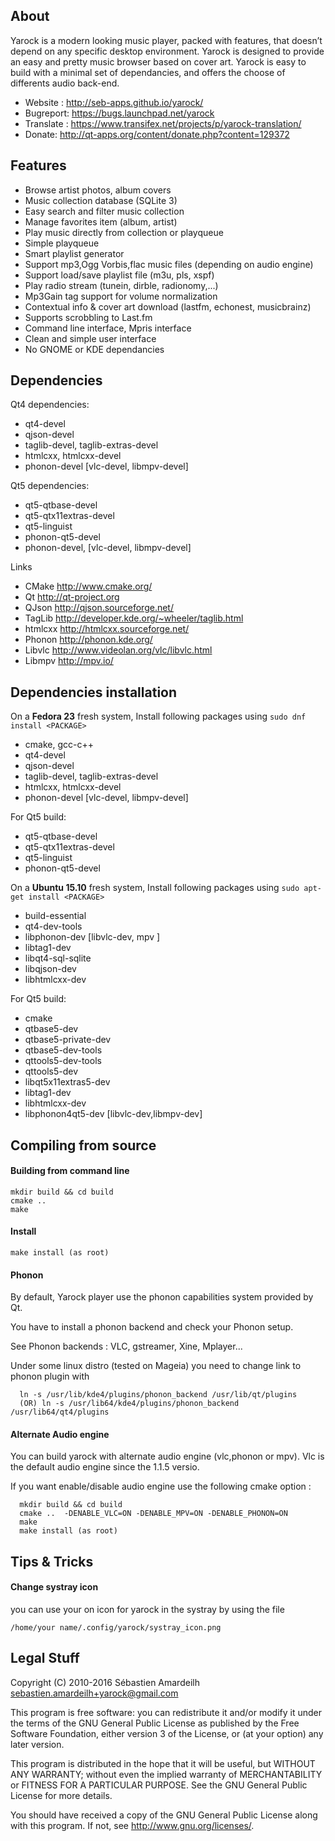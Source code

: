 
About
----------------------------------------------------------------------------------------------
Yarock is a modern looking music player, packed with features, that doesn’t depend on any specific desktop environment. 
Yarock is designed to provide an easy and pretty music browser based on cover art. Yarock is easy to build with a minimal set of dependancies, and offers the choose of differents audio back-end.

  * Website : http://seb-apps.github.io/yarock/
  * Bugreport: https://bugs.launchpad.net/yarock
  * Translate : https://www.transifex.net/projects/p/yarock-translation/
  * Donate: http://qt-apps.org/content/donate.php?content=129372


Features
----------------------------------------------------------------------------------------------
  * Browse artist photos, album covers 
  * Music collection database (SQLite 3)
  * Easy search and filter music collection
  * Manage favorites item (album, artist)
  * Play music directly from collection or playqueue
  * Simple playqueue
  * Smart playlist generator
  * Support mp3,Ogg Vorbis,flac music files (depending on audio engine)
  * Support load/save playlist file (m3u, pls, xspf)
  * Play radio stream (tunein, dirble, radionomy,...)
  * Mp3Gain tag support for volume normalization
  * Contextual info & cover art download (lastfm, echonest, musicbrainz)
  * Supports scrobbling to Last.fm
  * Command line interface, Mpris interface
  * Clean and simple user interface 
  * No GNOME or KDE dependancies


Dependencies
----------------------------------------------------------------------------------------------

Qt4 dependencies:

 * qt4-devel
 * qjson-devel
 * taglib-devel, taglib-extras-devel
 * htmlcxx, htmlcxx-devel
 * phonon-devel [vlc-devel, libmpv-devel]

Qt5 dependencies:

 * qt5-qtbase-devel
 * qt5-qtx11extras-devel
 * qt5-linguist
 * phonon-qt5-devel
 * phonon-devel, [vlc-devel, libmpv-devel]

Links

 * CMake        http://www.cmake.org/
 * Qt           http://qt-project.org
 * QJson        http://qjson.sourceforge.net/
 * TagLib       http://developer.kde.org/~wheeler/taglib.html
 * htmlcxx      http://htmlcxx.sourceforge.net/
 * Phonon       http://phonon.kde.org/
 * Libvlc       http://www.videolan.org/vlc/libvlc.html
 * Libmpv       http://mpv.io/


Dependencies installation
----------------------------------------------------------------------------------------------

On a **Fedora 23** fresh system, Install following packages using  `sudo dnf install <PACKAGE>`

 * cmake, gcc-c++
 * qt4-devel
 * qjson-devel
 * taglib-devel, taglib-extras-devel
 * htmlcxx, htmlcxx-devel
 * phonon-devel [vlc-devel, libmpv-devel]
    
For Qt5 build:

 * qt5-qtbase-devel
 * qt5-qtx11extras-devel
 * qt5-linguist
 * phonon-qt5-devel

On a **Ubuntu 15.10** fresh system, Install following packages using  `sudo apt-get install <PACKAGE>`

 * build-essential
 * qt4-dev-tools 
 * libphonon-dev [libvlc-dev, mpv ]
 * libtag1-dev
 * libqt4-sql-sqlite 
 * libqjson-dev 
 * libhtmlcxx-dev

For Qt5 build:
 * cmake
 * qtbase5-dev
 * qtbase5-private-dev
 * qtbase5-dev-tools
 * qttools5-dev-tools
 * qttools5-dev
 * libqt5x11extras5-dev
 * libtag1-dev
 * libhtmlcxx-dev
 * libphonon4qt5-dev [libvlc-dev,libmpv-dev]


Compiling from source
----------------------------------------------------------------------------------------------

#### Building from command line

    mkdir build && cd build
    cmake ..
    make

#### Install

    make install (as root)


#### Phonon

By default, Yarock player use the phonon capabilities system provided by Qt. 

You have to install a phonon backend and check your Phonon setup. 

See Phonon backends : VLC, gstreamer, Xine, Mplayer... 

Under some linux distro (tested on Mageia) you need to change link to phonon plugin with 

      ln -s /usr/lib/kde4/plugins/phonon_backend /usr/lib/qt/plugins
      (OR) ln -s /usr/lib64/kde4/plugins/phonon_backend /usr/lib64/qt4/plugins
     
     
#### Alternate Audio engine

You can build yarock with alternate audio engine (vlc,phonon or mpv). Vlc is the default audio engine
since the 1.1.5 versio.

If you want enable/disable audio engine use the following cmake option :

      mkdir build && cd build
      cmake ..  -DENABLE_VLC=ON -DENABLE_MPV=ON -DENABLE_PHONON=ON
      make
      make install (as root)




Tips & Tricks
----------------------------------------------------------------------------------------------

#### Change systray icon

you can use your on icon for yarock in the systray by using the file 

    /home/your name/.config/yarock/systray_icon.png 


Legal Stuff
----------------------------------------------------------------------------------------------

Copyright (C) 2010-2016 Sébastien Amardeilh sebastien.amardeilh+yarock@gmail.com

This program is free software: you can redistribute it and/or modify
it under the terms of the GNU General Public License as published by
the Free Software Foundation, either version 3 of the License, or
(at your option) any later version.

This program is distributed in the hope that it will be useful,
but WITHOUT ANY WARRANTY; without even the implied warranty of
MERCHANTABILITY or FITNESS FOR A PARTICULAR PURPOSE.  See the
GNU General Public License for more details.

You should have received a copy of the GNU General Public License
along with this program.  If not, see <http://www.gnu.org/licenses/>.


